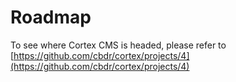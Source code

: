 # Roadmap

To see where Cortex CMS is headed, please refer to [https://github.com/cbdr/cortex/projects/4](https://github.com/cbdr/cortex/projects/4)

